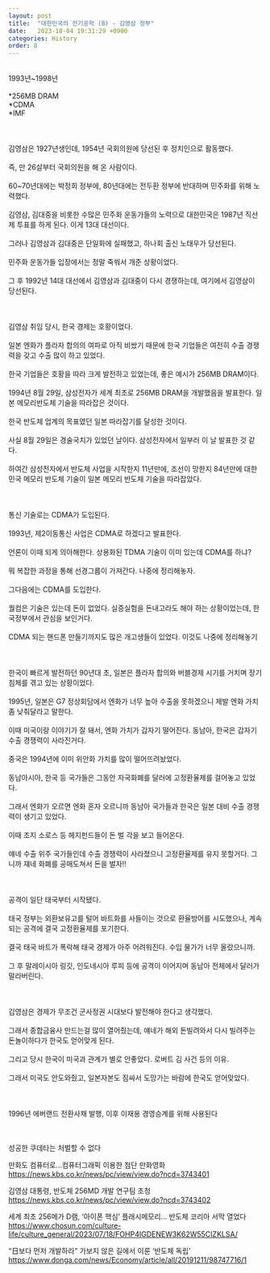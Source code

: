 ```yaml
---
layout: post
title:  "대한민국의 전기공학 (8) - 김영삼 정부"
date:   2023-10-04 19:31:29 +0900
categories: History
order: 8
---
```

<br>
1993년~1998년<br>
<br>
*256MB DRAM<br>
*CDMA<br>
*IMF<br>
<br>
<br>
<br>
김영삼은 1927년생인데, 1954년 국회의원에 당선된 후 정치인으로 활동했다.<br>
<br>
즉, 만 26살부터 국회의원을 해 온 사람이다.<br>
<br>
60~70년대에는 박정희 정부에, 80년대에는 전두환 정부에 반대하며 민주화를 위해 노력했다.<br>
<br>
김영삼, 김대중을 비롯한 수많은 민주화 운동가들의 노력으로 대한민국은 1987년 직선제 투표를 하게 된다. 이게 13대 대선이다.<br>
<br>
그러나 김영삼과 김대중은 단일화에 실패했고, 하나회 출신 노태우가 당선된다.<br>
<br>
민주화 운동가들 입장에서는 정말 죽쒀서 개준 상황이었다.<br>
<br>
그 후 1992년 14대 대선에서 김영삼과 김대중이 다시 경쟁하는데, 여기에서 김영삼이 당선된다.<br>
<br>
<br>
<br>
김영삼 취임 당시, 한국 경제는 호황이었다.<br>
<br>
일본 엔화가 플라자 합의의 여파로 아직 비쌌기 때문에 한국 기업들은 여전히 수출 경쟁력을 갖고 수출 많이 하고 있었다.<br>
<br>
한국 기업들은 호황을 따라 크게 발전하고 있었는데, 좋은 예시가 256MB DRAM이다.<br>
<br>
1994년 8월 29일, 삼성전자가 세계 최초로 256MB DRAM을 개발했음을 발표한다. 일본 메모리반도체 기술을 따라잡은 것이다.<br>
<br>
한국 반도체 업계의 목표였던 일본 따라잡기를 달성한 것이다.<br>
<br>
사실 8월 29일은 경술국치가 있었던 날이다. 삼성전자에서 일부러 이 날 발표한 것 같다.<br>
<br>
하여간 삼성전자에서 반도체 사업을 시작한지 11년만에, 조선이 망한지 84년만에 대한민국 메모리 반도체 기술이 일본 메모리 반도체 기술을 따라잡았다.<br>
<br>
<br>
<br>
통신 기술로는 CDMA가 도입된다.<br>
<br>
1993년, 제2이동통신 사업은 CDMA로 하겠다고 발표한다.<br>
<br>
언론이 이때 되게 의아해한다. 상용화된 TDMA 기술이 이미 있는데 CDMA를 하냐?<br>
<br>
뭐 복잡한 과정을 통해 선경그룹이 가져간다. 나중에 정리해놓자.<br>
<br>
그다음에는 CDMA를 도입한다.<br>
<br>
퀄컴은 기술은 있는데 돈이 없었다. 실증실험을 돈내고라도 해야 하는 상황이었는데, 한국정부에서 관심을 보인거다.<br>
<br>
CDMA 되는 핸드폰 만들기까지도 많은 개고생들이 있었다. 이것도 나중에 정리해놓기<br>
<br>
<br>
<br>
한국이 빠르게 발전하던 90년대 초, 일본은 플라자 합의와 버블경제 시기를 거치며 장기 침체를 겪고 있는 상황이었다.<br>
<br>
1995년, 일본은 G7 정상회담에서 엔화가 너무 높아 수출을 못하겠으니 제발 엔화 가치좀 낮춰달라고 말한다.<br>
<br>
이때 미국이랑 이야기가 잘 돼서, 엔화 가치가 갑자기 떨어진다. 동남아, 한국은 갑자기 수출 경쟁력이 사라진거다.<br>
<br>
중국은 1994년에 이미 위안화 가치를 많이 떨어뜨려놨었다.<br>
<br>
동남아시아, 한국 등 국가들은 그동안 자국화폐를 달러에 고정환율제를 걸어놓고 있었다.<br>
<br>
그래서 엔화가 오르면 엔화 혼자 오르니까 동남아 국가들과 한국은 일본 대비 수출 경쟁력이 생기고 있었다.<br>
<br>
이때 조지 소로스 등 헤지펀드들이 돈 벌 각을 보고 들어온다.<br>
<br>
얘네 수출 위주 국가들인데 수출 경쟁력이 사라졌으니 고정환율제를 유지 못할거다. 그니까 쟤네 화폐를 공매도쳐서 돈을 벌자!!<br>
<br>
<br>
<br>
공격이 일단 태국부터 시작됐다.<br>
<br>
태국 정부는 외환보유고를 털어 바트화를 사들이는 것으로 환율방어를 시도했으나, 계속되는 공격에 결국 고정환율제를 포기한다.<br>
<br>
결국 태국 바트가 폭락해 태국 경제가 아주 어려워진다. 수입 물가가 너무 올랐으니까.<br>
<br>
그 후 말레이시아 링깃, 인도네시아 루피 등에 공격이 이어지며 동남아 전체에서 달러가 말라버린다.<br>
<br>
<br>
<br>
김영삼은 경제가 무조건 군사정권 시대보다 발전해야 한다고 생각했다.<br>
<br>
그래서 종합금융사 만드는걸 많이 열어줬는데, 얘네가 해외 돈빌려와서 다시 빌려주는 돈놀이하다가 한국도 얻어맞게 된다.<br>
<br>
그리고 당시 한국이 미국과 관계가 별로 안좋았다. 로버트 김 사건 등의 이유.<br>
<br>
그래서 미국도 안도와줬고, 일본자본도 짐싸서 도망가는 바람에 한국도 얻어맞았다.<br>
<br>
<br>
<br>
1996년 에버랜드 전환사채 발행, 이후 이재용 경영승계를 위해 사용된다
<br>
<br>
<br>

성공한 쿠데타는 처벌할 수 없다


만화도 컴퓨터로...컴퓨터그래픽 이용한 첨단 만화영화
https://news.kbs.co.kr/news/pc/view/view.do?ncd=3743401


김영삼 대통령, 반도체 256MD 개발 연구팀 초청
https://news.kbs.co.kr/news/pc/view/view.do?ncd=3743402



세계 최초 256메가 D램, ‘아이폰 핵심’ 플래시메모리… 반도체 코리아 서막 열었다
https://www.chosun.com/culture-life/culture_general/2023/07/18/FOHP4IGDENEW3K62W55CIZKLSA/


“日보다 먼저 개발하라” 가보지 않은 길에서 이룬 ‘반도체 독립’
https://www.donga.com/news/Economy/article/all/20191211/98747716/1